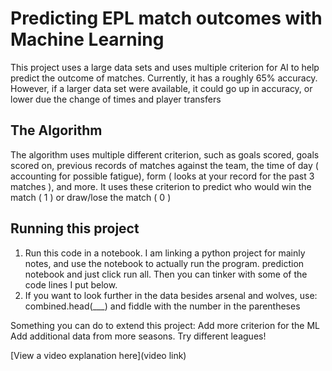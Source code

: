 # Predicting EPL match outcomes with Machine Learning

 This project uses a large data sets and uses multiple criterion for AI to help predict the outcome of matches.
 Currently, it has a roughly 65% accuracy. However, if a larger data set were available, it could go up in accuracy, or lower due the change of times and player transfers


## The Algorithm

The algorithm uses multiple different criterion, such as goals scored, goals scored on, previous records of matches against the team, the time of day ( accounting for possible fatigue), form ( looks at your record for the past 3 matches ), and more. It uses these criterion to predict who would win the match ( 1 ) or draw/lose the match ( 0 )

## Running this project

1. Run this code in a notebook. I am linking a python project for mainly notes, and use the notebook to actually run the program. prediction notebook and just click run all. Then you can tinker with some of the code lines I put below.
2. If you want to look further in the data besides arsenal and wolves, use: combined.head(___) and fiddle with the number in the parentheses

Something you can do to extend this project:
Add more criterion for the ML
Add additional data from more seasons.
Try different leagues!

[View a video explanation here](video link)